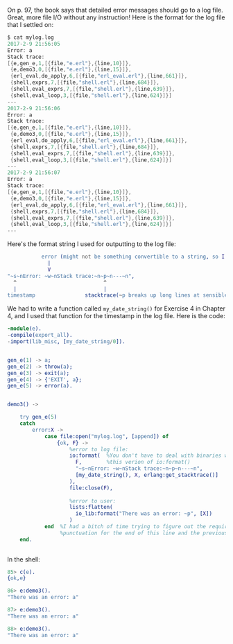 On p. 97, the book says that detailed error messages should go to a log file.  Great, more file I/O without any instruction!  Here is the format for the log file that I settled on:

```C
$ cat mylog.log
2017-2-9 21:56:05
Error: a
Stack trace:
[{e,gen_e,1,[{file,"e.erl"},{line,10}]},
 {e,demo3,0,[{file,"e.erl"},{line,15}]},
 {erl_eval,do_apply,6,[{file,"erl_eval.erl"},{line,661}]},
 {shell,exprs,7,[{file,"shell.erl"},{line,684}]},
 {shell,eval_exprs,7,[{file,"shell.erl"},{line,639}]},
 {shell,eval_loop,3,[{file,"shell.erl"},{line,624}]}]
---
2017-2-9 21:56:06
Error: a
Stack trace:
[{e,gen_e,1,[{file,"e.erl"},{line,10}]},
 {e,demo3,0,[{file,"e.erl"},{line,15}]},
 {erl_eval,do_apply,6,[{file,"erl_eval.erl"},{line,661}]},
 {shell,exprs,7,[{file,"shell.erl"},{line,684}]},
 {shell,eval_exprs,7,[{file,"shell.erl"},{line,639}]},
 {shell,eval_loop,3,[{file,"shell.erl"},{line,624}]}]
---
2017-2-9 21:56:07
Error: a
Stack trace:
[{e,gen_e,1,[{file,"e.erl"},{line,10}]},
 {e,demo3,0,[{file,"e.erl"},{line,15}]},
 {erl_eval,do_apply,6,[{file,"erl_eval.erl"},{line,661}]},
 {shell,exprs,7,[{file,"shell.erl"},{line,684}]},
 {shell,eval_exprs,7,[{file,"shell.erl"},{line,639}]},
 {shell,eval_loop,3,[{file,"shell.erl"},{line,624}]}]
---


```

Here's the format string I used for outputting to the log file:

```erlang
           error (might not be something convertible to a string, so I used ~w)
             |
             V
"~s~nError: ~w~nStack trace:~n~p~n---~n",
  ^                            ^
  |                            |
timestamp                stacktrace(~p breaks up long lines at sensible places)
```

We had to write a function called `my_date_string()` for Exercise 4 in Chapter 4, and I used that function for the timestamp in the log file.  Here is the code:

```erlang
-module(e).
-compile(export_all).
-import(lib_misc, [my_date_string/0]).


gen_e(1) -> a;
gen_e(2) -> throw(a);
gen_e(3) -> exit(a);
gen_e(4) -> {'EXIT', a};
gen_e(5) -> error(a).


demo3() ->

    try gen_e(5)
    catch
        error:X ->
            case file:open("mylog.log", [append]) of
                {ok, F} -> 
                    %error to log file:
                    io:format(  %You don't have to deal with binaries with 
                      F,        %this verion of io:format()
                      "~s~nError: ~w~nStack trace:~n~p~n---~n",
                      [my_date_string(), X, erlang:get_stacktrace()]
                    ),
                    file:close(F),
                    
                    %error to user:
                    lists:flatten(
                      io_lib:format("There was an error: ~p", [X])
                    )
            end  %I had a bitch of time trying to figure out the required
                 %punctuation for the end of this line and the previous line
    end.
    
```

In the shell:
```erlang
85> c(e).     
{ok,e}

86> e:demo3().
"There was an error: a"

87> e:demo3().
"There was an error: a"

88> e:demo3().
"There was an error: a"
```
